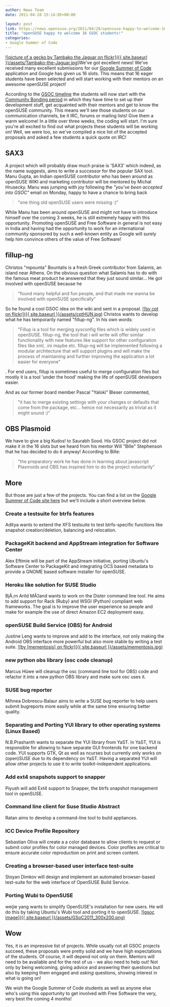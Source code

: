 ```yaml
---
author: News Team
date: 2011-04-28 15:14:05+00:00

layout: post
link: https://news.opensuse.org/2011/04/28/opensuse-happy-to-welcome-16-gsoc-students/
title: "openSUSE happy to welcome 16 GSOC students!"
categories:
- Google Summer of Code
---
```

[![picture of a gecko by Tambako the Jaguar on flickr]({{ site.baseurl }}/assets/Tambako-the-Jaguar.jpg)](https://news.opensuse.org/2011/04/28/opensuse-happy-to-welcome-16-gsoc-students/tambako-the-jaguar/)We've got excellent news! We've received many excellent submissions for our [Google Summer of Code](http://en.opensuse.org/openSUSE:GSOC_2011) application and Google has given us 16 slots. This means that 16 eager students have been selected and will start working with their mentors on an awesome openSUSE project!<!-- more -->

According to the [GSOC timeline](http://www.google-melange.com/document/show/gsoc_program/google/gsoc2011/timeline) the students will now start with the [Community Bonding period](http://googlesummerofcode.blogspot.com/2007/04/so-what-is-this-community-bonding-all.html) in which they have time to set up their development stuff, get acquainted with their mentors and get to know the openSUSE community. This means we'll see those students on our communication channels, be it IRC, forums or mailing lists! Give them a warm welcome!
In a little over three weeks, the coding will start. I'm sure you're all excited to find out what projects these students will be working on! Well, we were too, so we've compiled a nice list of the accepted proposals and asked a few students a quick quote on IRC!


## SAX3


A project which will probably draw much praise is 'SAX3' which indeed, as the name suggests, aims to write a successor for the popular SAX tool. Manu Gupta, an Indian openSUSE contributor who has been around as openSUSE WIKI and marketing contributor will be mentored by Michal Hrusecky. Manu was jumping with joy following the _"you've been accepted into GSOC"_ email on Monday, happy to have a chance to bring back


<blockquote>"one thing old openSUSE users were missing :)"</blockquote>


While Manu has been around openSUSE and might not have to introduce himself over the coming 3 weeks, he is still extremely happy with this opportunity. Promoting openSUSE and Free Software in general is not easy in India and having had the opportunity to work for an international community sponsored by such a well-known entity as Google will surely help him convince others of the value of Free Software!


## fillup-ng


Christos "mpounta" Bountalis is a fresh Greek contributor from Salamis, an island near Athens. On the obvious question what Salamis has to do with the famous meat product he answered that they just sound similar... He got involved with openSUSE because he


<blockquote>"found many helpful and fun people, and that made me wanna be involved with openSUSE specifically"</blockquote>


So he found a cool GSOC idea on the wiki and sent in a proposal.
[![by cpt<HUN> on flickr]({{ site.baseurl }}/assets/cptHUN.jpg)](https://news.opensuse.org/2011/04/28/opensuse-happy-to-welcome-16-gsoc-students/cpt/)
Christos wants to develop what he has temporarily named "fillup-ng". In his own words:


<blockquote>"Fillup is a tool for merging sysconfig files which is widely used in openSUSE. fillup-ng, the tool that i will write will offer similar functionality with new features like support for other configuration files like xml, .ini maybe etc. fillup-ng will be implemented following a modular architecture that will support plugins and will make the process of maintaining and further improving the application a lot easier for everyone"</blockquote>


. For end users, fillup is sometimes useful to merge configuration files but mostly it is a tool 'under the hood' making the life of openSUSE developers easier.

And as our former board member Pascal "Yaloki" Bleser commented,


<blockquote>"it has to merge existing settings with your changes or defaults that come from the package, etc... hence not necessarily as trivial as it might sound :)"</blockquote>




## OBS Plasmoid


We have to give a big Kudos! to Saurabh Sood. His GSOC project did not make it in the 16 slots but we heard from his mentor Will "Bille" Stephenson that he has decided to do it anyway! According to Bille:


<blockquote>"the preparatory work he has done in learning about javascript Plasmoids and OBS has inspired him to do the project voluntarily"</blockquote>




## More


But those are just a few of the projects. You can find a list on the [Google Summer of Code site here](http://www.google-melange.com/gsoc/projects/list/google/gsoc2011) but we'll include a short overview below.


### Create a testsuite for btrfs features


Aditya wants to extend the XFS testsuite to test btrfs-specific functions like snapshot creation/deletion, balancing and relocation.


### PackageKit backend and AppStream integration for Software Center


Alex Eftimie will be part of the AppStream initiative, porting Ubuntu's Software Center to PackageKit and integrating OCS based metadata to provide a GNOME based software installer for openSUSE.


### Heroku like solution for SUSE Studio


BjÃ¸rn Arild MÃ¦land wants to work on the Dister command line tool. He aims to add support for Rack (Ruby) and WSGI (Python) compliant web frameworks. The goal is to improve the user experience so people and make for example the use of direct Amazon EC2 deployment easy.


### openSUSE Build Service (OBS) for Android


Justine Leng wants to improve and add to the interface, not only making the Android OBS interface more powerful but also more stable by writing a test suite.
[![by [mementosis] on flickr]({{ site.baseurl }}/assets/mementosis.jpg)](https://news.opensuse.org/2011/04/28/opensuse-happy-to-welcome-16-gsoc-students/mementosis/)


### new python obs library (osc code cleanup)


Marcus Hüwe will cleanup the osc (command line tool for OBS) code and refactor it into a new python OBS library and make sure osc uses it.


### SUSE bug reporter


Mihnea Dobrescu-Balaur aims to write a SUSE bug reporter to help users submit bugreports more easily while at the same time ensuring better quality.


### Separating and Porting YUI library to other operating systems (Linux Based)


N.B.Prashanth wants to separate the YUI library from YaST. In YaST, YUI is responsible for allowing to have separate GUI frontends for one backend code. YUI supports GTK, Qt as well as ncurses but currently only works on (open)SUSE due to its dependency on YaST. Having a separated YUI will allow other projects to use it to write toolkit-independent applications.


### Add ext4 snapshots support to snapper


Piyush will add Ext4 support to Snapper, the btrfs snapshot management tool in openSUSE.


### Command line client for Suse Studio Abstract


Ratan aims to develop a command-line tool to build appliances.


### ICC Device Profile Repository


Sebastian Oliva will create a a color database to allow clients to request or submit color profiles for color managed devices. Color profiles are critical to ensure accurate color reproduction on print and screen content.


### Creating a browser-based user interface test-suite


Stoyan Dimkov will design and implement an automated browser-based test-suite for the web interface of OpenSUSE Build Service.


### Porting Wubi to OpenSUSE


weijie yang wants to simplify OpenSUSE's installation for new users. He will do this by taking Ubuntu's Wubi tool and porting it to openSUSE.
[![gsoc image]({{ site.baseurl }}/assets/GSoC2011_300x200.png)](https://news.opensuse.org/2011/04/28/opensuse-happy-to-welcome-16-gsoc-students/gsoc2011_300x200-2/)


## Wow


Yes, it is an impressive list of projects. While usually not all GSOC projects succeed, these proposals were pretty solid and we have high expectations of the students. Of course, it will depend not only on them. Mentors will need to be available and for the rest of us - we also need to help out! Not only by being welcoming, giving advice and answering their questions but also by keeping them engaged and _asking_ questions, showing interest in what is going on!

We wish the Google Summer of Code students as well as anyone else who's using this opportunity to get involved with Free Software the very, very best the coming 4 months!		
